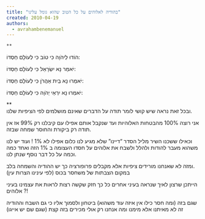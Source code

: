 ```yaml
---
title: "בהודיה לאלוהים על כל הטוב שהוא גומל עלינו"
created: 2010-04-19
authors: 
  - avrahambenemanuel
---
```

  
    **  
הוֹדוּ לַיהֹוָה כִּי טוֹב כִּי לְעוֹלָם חַסְדּוֹ:  
  
יֹאמַר נָא יִשְׂרָאֵל כִּי לְעוֹלָם חַסְדּוֹ:  
  
יֹאמְרוּ נָא בֵית אַהֲרֹן כִּי לְעוֹלָם חַסְדּוֹ:  
  
יֹאמְרוּ נָא יִרְאֵי יְהֹוָה כִּי לְעוֹלָם חַסְדּוֹ:  
  
**  
ובכל זאת נראה שיש קושי לומר תודה על הדברים שאינם מושלמים לפי הציפיות שלנו.  
  
אני רוצה 100% מהבטחות האלוהיות ועד שנקבל אותם אפילו עם קיבלנו רק 99% אז אין תודה רק ביקורת והחוסר שמחה שבזה.  
  
וכאילו ששכנו השיר מליל הסדר “דיינו” שלא מגיע לנו כלום אפילו לא 1% ! ועוד יש לנו משהוא מעבר להודות ולהלל ולשבח את אלוהים על חסדו העצומה ב 1% הזה ואחד כמה וכמה על כל דבר נוסף שנתן לנו.  
  
ומזה לא שאנחנו מורידים ציפיות אלא מקבלים פרופורציה כך יש ההודיה והשמחה בלב.  
במקום הצבתות של משחסר בכוס (לפי עינינו הצרות עין)  
  
הייתכן שרצון לאיך שנראה בעיני אחרים כל כך חזק שקשה רצות לראות את עצמינו בעיני אלוהים ?!  
  
שגם בזה (ומה חסר כילו אין איזה עוד משהוא) ביטחון ולסמוך אליו כי גם השבח וההודיה זה לא מאיתנו אלא מימנו ומה אנחנו רק אולי מכירים בזה קצת (שגם שם יש אייגו)